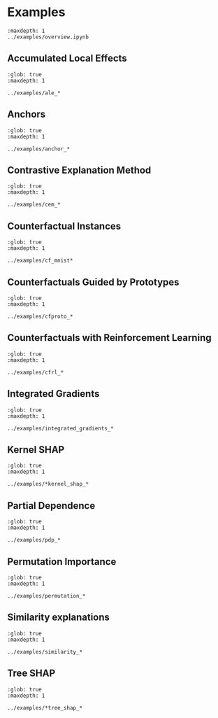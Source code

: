 # Examples

```{toctree}
:maxdepth: 1
../examples/overview.ipynb
```

## Accumulated Local Effects
```{toctree}
:glob: true
:maxdepth: 1

../examples/ale_*
```

## Anchors
```{toctree}
:glob: true
:maxdepth: 1

../examples/anchor_*
```

## Contrastive Explanation Method
```{toctree}
:glob: true
:maxdepth: 1

../examples/cem_*
```

## Counterfactual Instances
```{toctree}
:glob: true
:maxdepth: 1

../examples/cf_mnist*
```

## Counterfactuals Guided by Prototypes
```{toctree}
:glob: true
:maxdepth: 1

../examples/cfproto_*
```

## Counterfactuals with Reinforcement Learning
```{toctree}
:glob: true
:maxdepth: 1

../examples/cfrl_*
```

## Integrated Gradients
```{toctree}
:glob: true
:maxdepth: 1

../examples/integrated_gradients_*
```

## Kernel SHAP
```{toctree}
:glob: true
:maxdepth: 1

../examples/*kernel_shap_*
```

## Partial Dependence
```{toctree}
:glob: true
:maxdepth: 1

../examples/pdp_*
```

## Permutation Importance
```{toctree}
:glob: true
:maxdepth: 1

../examples/permutation_*
```

## Similarity explanations
```{toctree}
:glob: true
:maxdepth: 1

../examples/similarity_*
```

## Tree SHAP
```{toctree}
:glob: true
:maxdepth: 1

../examples/*tree_shap_*
```

